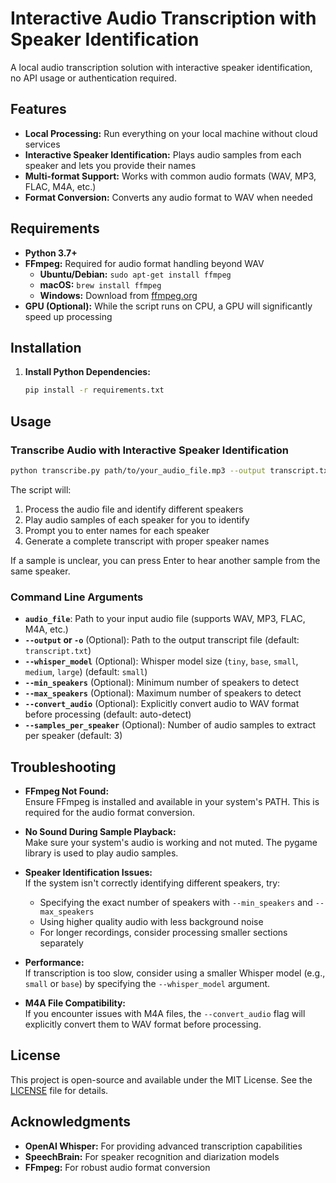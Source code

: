 # Interactive Audio Transcription with Speaker Identification

A local audio transcription solution with interactive speaker identification, no API usage or authentication required.

## Features

- **Local Processing:** Run everything on your local machine without cloud services
- **Interactive Speaker Identification:** Plays audio samples from each speaker and lets you provide their names
- **Multi-format Support:** Works with common audio formats (WAV, MP3, FLAC, M4A, etc.)
- **Format Conversion:** Converts any audio format to WAV when needed

## Requirements

- **Python 3.7+**
- **FFmpeg:** Required for audio format handling beyond WAV
  - **Ubuntu/Debian:** `sudo apt-get install ffmpeg`
  - **macOS:** `brew install ffmpeg`
  - **Windows:** Download from [ffmpeg.org](https://ffmpeg.org/download.html)
- **GPU (Optional):** While the script runs on CPU, a GPU will significantly speed up processing

## Installation


1. **Install Python Dependencies:**

   ```bash
   pip install -r requirements.txt
   ```

## Usage

### Transcribe Audio with Interactive Speaker Identification

```bash
python transcribe.py path/to/your_audio_file.mp3 --output transcript.txt
```

The script will:
1. Process the audio file and identify different speakers
2. Play audio samples of each speaker for you to identify
3. Prompt you to enter names for each speaker
4. Generate a complete transcript with proper speaker names

If a sample is unclear, you can press Enter to hear another sample from the same speaker.

### Command Line Arguments

- **`audio_file`**: Path to your input audio file (supports WAV, MP3, FLAC, M4A, etc.)
- **`--output` or `-o`** (Optional): Path to the output transcript file (default: `transcript.txt`)
- **`--whisper_model`** (Optional): Whisper model size (`tiny`, `base`, `small`, `medium`, `large`) (default: `small`)
- **`--min_speakers`** (Optional): Minimum number of speakers to detect
- **`--max_speakers`** (Optional): Maximum number of speakers to detect
- **`--convert_audio`** (Optional): Explicitly convert audio to WAV format before processing (default: auto-detect)
- **`--samples_per_speaker`** (Optional): Number of audio samples to extract per speaker (default: 3)

## Troubleshooting

- **FFmpeg Not Found:**  
  Ensure FFmpeg is installed and available in your system's PATH. This is required for the audio format conversion.

- **No Sound During Sample Playback:**  
  Make sure your system's audio is working and not muted. The pygame library is used to play audio samples.

- **Speaker Identification Issues:**  
  If the system isn't correctly identifying different speakers, try:  
  - Specifying the exact number of speakers with `--min_speakers` and `--max_speakers`  
  - Using higher quality audio with less background noise  
  - For longer recordings, consider processing smaller sections separately

- **Performance:**  
  If transcription is too slow, consider using a smaller Whisper model (e.g., `small` or `base`) by specifying the `--whisper_model` argument.

- **M4A File Compatibility:**  
  If you encounter issues with M4A files, the `--convert_audio` flag will explicitly convert them to WAV format before processing.

## License

This project is open-source and available under the MIT License. See the [LICENSE](LICENSE) file for details.

## Acknowledgments

- **OpenAI Whisper:** For providing advanced transcription capabilities
- **SpeechBrain:** For speaker recognition and diarization models
- **FFmpeg:** For robust audio format conversion
